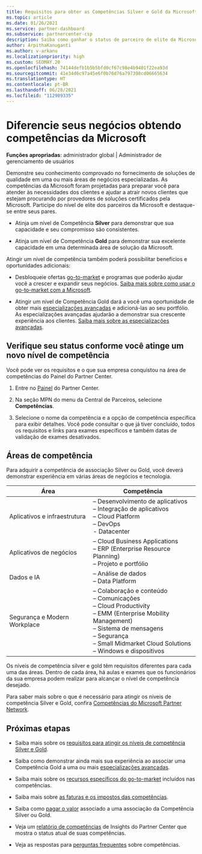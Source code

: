 ```yaml
---
title: Requisitos para obter as Competências Silver e Gold da Microsoft
ms.topic: article
ms.date: 01/26/2021
ms.service: partner-dashboard
ms.subservice: partnercenter-csp
description: Saiba como ganhar o status de parceiro de elite da Microsoft e atrair novos clientes atendendo aos requisitos de competência para obter os níveis de associação Gold e Silver.
author: ArpithaKanuganti
ms.author: v-arkanu
ms.localizationpriority: high
ms.custom: SEOMAY.20
ms.openlocfilehash: 74144defb1b5b5bfd0cf67c98e4b9401f22ea93d
ms.sourcegitcommit: 41e34d6c97a45e6f0b76d76a797398cd06665634
ms.translationtype: HT
ms.contentlocale: pt-BR
ms.lasthandoff: 06/28/2021
ms.locfileid: "112989335"
---
```

# <a name="differentiate-your-business-by-attaining-microsoft-competencies"></a>Diferencie seus negócios obtendo competências da Microsoft

**Funções apropriadas**: administrador global | Administrador de gerenciamento de usuários

Demonstre seu conhecimento comprovado no fornecimento de soluções de qualidade em uma ou mais áreas de negócios especializadas. As competências da Microsoft foram projetadas para preparar você para atender às necessidades dos clientes e ajudar a atrair novos clientes que estejam procurando por provedores de soluções certificados pela Microsoft. Participe do nível de elite dos parceiros da Microsoft e destaque-se entre seus pares.

- Atinja um nível de Competência **Silver** para demonstrar que sua capacidade e seu compromisso são consistentes.

- Atinja um nível de Competência **Gold** para demonstrar sua excelente capacidade em uma determinada área de solução da Microsoft.

Atingir um nível de competência também poderá possibilitar benefícios e oportunidades adicionais:

- Desbloqueie ofertas [go-to-market](mpn-learn-about-go-to-market-benefits.md) e programas que poderão ajudar você a crescer e expandir seus negócios. [Saiba mais sobre como usar o go-to-market com a Microsoft](https://partner.microsoft.com/solutions/go-to-market).

- Atingir um nível de Competência Gold dará a você uma oportunidade de obter mais [especializações avançadas](advanced-specializations.md) e adicioná-las ao seu portfólio. As especializações avançadas ajudarão a demonstrar sua crescente experiência aos clientes. [Saiba mais sobre as especializações avançadas](https://partner.microsoft.com/membership/advanced-specialization).

## <a name="check-your-status-as-you-attain-a-competency"></a>Verifique seu status conforme você atinge um novo nível de competência

Você pode ver os requisitos e o que sua empresa conquistou na área de competências do Painel do Partner Center.

1. Entre no [Painel](https://partner.microsoft.com/dashboard/home) do Partner Center.

2. Na seção MPN do menu da Central de Parceiros, selecione **Competências**.

3. Selecione o nome da competência e a opção de competência específica para exibir detalhes. Você pode consultar o que já tiver concluído, todos os requisitos e links para exames específicos e também datas de validação de exames desativados.

## <a name="competency-areas"></a>Áreas de competência

Para adquirir a competência de associação Silver ou Gold, você deverá demonstrar experiência em várias áreas de negócios e tecnologia.

|**Área**            |**Competência**                    |
|--------------------|--------------------------------|
|Aplicativos e infraestrutura| – Desenvolvimento de aplicativos<br/> – Integração de aplicativos<br/> – Cloud Platform<br/> – DevOps<br/> - Datacenter |
|Aplicativos de negócios | – Cloud Business Applications</br> – ERP (Enterprise Resource Planning)</br> – Projeto e portfólio |
|Dados e IA| – Análise de dados<br/> – Data Platform |
|Segurança e Modern Workplace | – Colaboração e conteúdo<br/> – Comunicações<br/> – Cloud Productivity<br/> – EMM (Enterprise Mobility Management)<br/> – Sistema de mensagens<br/> – Segurança<br/> – Small Midmarket Cloud Solutions<br/> – Windows e dispositivos |

Os níveis de competência silver e gold têm requisitos diferentes para cada uma das áreas. Dentro de cada área, há aulas e exames que os funcionários da sua empresa podem realizar para alcançar o nível de competência desejado. 

Para saber mais sobre o que é necessário para atingir os níveis de competência Silver e Gold, confira [Competências do Microsoft Partner Network](https://partner.microsoft.com/membership/competencies).

## <a name="next-steps"></a>Próximas etapas

- Saiba mais sobre os [requisitos para atingir os níveis de competência Silver e Gold](https://partner.microsoft.com/membership/competencies).

- Saiba como demonstrar ainda mais sua experiência ao associar uma Competência Gold a uma ou mais [especializações avançadas](advanced-specializations.md).

- Saiba mais sobre os [recursos específicos do go-to-market](mpn-learn-about-go-to-market-benefits.md) incluídos nas competências.

- Saiba mais sobre [as faturas e os impostos das competências](mpn-view-print-maps-invoice.md).

- Saiba como [pagar o valor](mpn-pay-fee-silver-gold-competency.md) associado a uma associação da Competência Silver ou Gold.

- Veja um [relatório de competências](pci-competencies-report.md) de Insights do Partner Center que mostra o status atual de suas competências.

- Veja as respostas para [perguntas frequentes](competencies-faq.yml) sobre competências.
